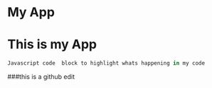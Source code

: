 My App
=====

# This is my App 

```javascript
Javascript code  block to highlight whats happening in my code 
```

###this is a github edit
